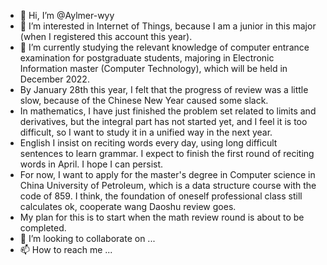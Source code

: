 - 👋 Hi, I’m @Aylmer-wyy
- 👀 I’m interested in Internet of Things, because I am a junior in this major (when I registered this account this year).
- 🌱 I’m currently studying the relevant knowledge of computer entrance examination for postgraduate students, majoring in Electronic Information master (Computer Technology), which will be held in December 2022.
- By January 28th this year, I felt that the progress of review was a little slow, because of the Chinese New Year caused some slack. 
- In mathematics, I have just finished the problem set related to limits and derivatives, but the integral part has not started yet, and I feel it is too difficult, so I want to study it in a unified way in the next year.
- English I insist on reciting words every day, using long difficult sentences to learn grammar. I expect to finish the first round of reciting words in April. I hope I can persist.
- For now, I want to apply for the master's degree in Computer science in China University of Petroleum, which is a data structure course with the code of 859. I think, the foundation of oneself professional class still calculates ok, cooperate wang Daoshu review goes. 
- My plan for this is to start when the math review round is about to be completed.
- 💞️ I’m looking to collaborate on ...
- 📫 How to reach me ...

<!---
Aylmer-wyy/Aylmer-wyy is a ✨ special ✨ repository because its `README.md` (this file) appears on your GitHub profile.
You can click the Preview link to take a look at your changes.
--->
